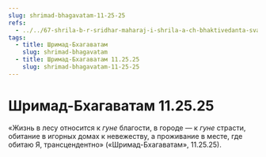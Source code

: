 ```yaml
---
slug: shrimad-bhagavatam-11-25-25
refs:
  - ../../67-shrila-b-r-sridhar-maharaj-i-shrila-a-ch-bhaktivedanta-svami-prabhupada/1067-1973-03-17-2-sovmestnaya-lektsiya-shrily-b-r-shridhara-maharadzha-i-a-ch-bhaktivedanty-svami-prabhupady.md
tags:
  - title: Шримад-Бхагаватам
    slug: shrimad-bhagavatam
  - title: Шримад-Бхагаватам 11.25.25
    slug: shrimad-bhagavatam-11-25-25
---
```


# Шримад-Бхагаватам 11.25.25

«Жизнь в лесу относится к *гуне* благости, в городе — к *гуне* страсти, обитание в игорных домах к невежеству, а проживание в месте, где обитаю Я, трансцендентно» («Шримад-Бхагаватам», 11.25.25).

